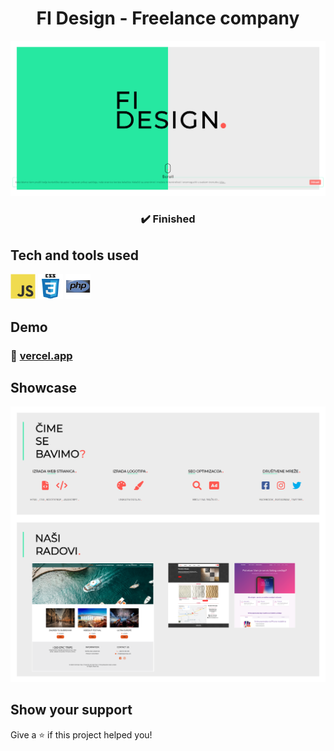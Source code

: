 <h1 align="center">FI Design - Freelance company</h1>

![image](/img/show1.png)

<h3 align="center">✔️ Finished</h3>


## Tech and tools used
<p align="left">
<img src="https://raw.githubusercontent.com/devicons/devicon/master/icons/javascript/javascript-original.svg" alt="javascript" width="40" height="40"/>
<img src="https://raw.githubusercontent.com/devicons/devicon/master/icons/css3/css3-original-wordmark.svg" alt="css3" width="40" height="40"/>
<img src="https://raw.githubusercontent.com/devicons/devicon/master/icons/php/php-original.svg" alt="php" width="40" height="40"/>
</p>


## Demo
### 🚀 [vercel.app](https://portfolio-jade-zeta-62.vercel.app)


## Showcase
![image](/img/show2.png)


## Show your support

Give a ⭐️ if this project helped you!
